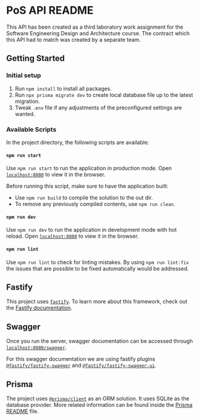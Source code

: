 # PoS API README

This API has been created as a third laboratory work assignment for the Software Engineering Design and Architecture course. The contract which this API had to match was created by a separate team.

## Getting Started

### Initial setup

1. Run `npm install` to install all packages.
1. Run `npx prisma migrate dev` to create local database file up to the latest migration.
1. Tweak `.env` file if any adjustments of the preconfigured settings are wanted.

### Available Scripts

In the project directory, the following scripts are available:

#### `npm run start`

Use `npm run start` to run the application in production mode. Open [`localhost:8080`](http://localhost:8080) to view it in the browser.

Before running this script, make sure to have the application built:

- Use `npm run build` to compile the solution to the out dir.
- To remove any previously compiled contents, use `npm run clean`.

#### `npm run dev`

Use `npm run dev` to run the application in development mode with hot reload. Open [`localhost:8080`](http://localhost:8080) to view it in the browser.

#### `npm run lint`

Use `npm run lint` to check for linting mistakes.
By using `npm run lint:fix` the issues that are possible to be fixed automatically would be addressed.

## Fastify

This project uses [`fastify`](https://fastify.dev). To learn more about this framework, check out the [Fastify documentation](https://www.fastify.io/docs/latest/).

## Swagger

Once you run the server, swagger documentation can be accessed through [`localhost:8080/swagger`](http://localhost:8080/swagger).

For this swagger documentation we are using fastify plugins [`@fastify/fastify-swagger`](https://github.com/fastify/fastify-swagger) and [`@fastify/fastify-swagger-ui`](https://github.com/fastify/fastify-swagger-ui).

## Prisma

The project uses [`@prisma/client`](https://www.prisma.io) as an ORM solution. It uses SQLite as the database provider. More related information can be found inside the [Prisma README](./prisma/README.md) file.
